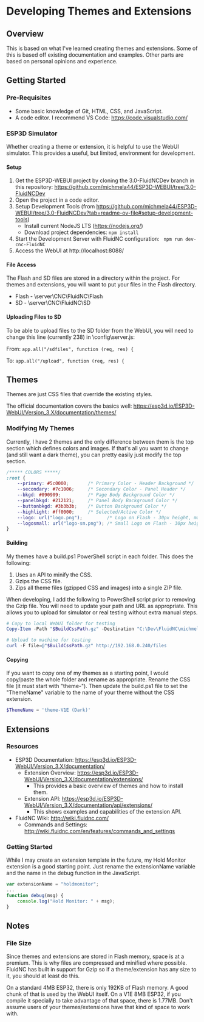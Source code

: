 # Developing Themes and Extensions

## Overview
This is based on what I've learned creating themes and extensions.  Some of this is based off existing documentation and examples.  Other parts are based on personal opinions and experience.  

## Getting Started

### Pre-Requisites
- Some basic knowledge of Git, HTML, CSS, and JavaScript.
- A code editor.  I recommend VS Code: https://code.visualstudio.com/

### ESP3D Simulator
Whether creating a theme or extension, it is helpful to use the WebUI simulator.  This provides a useful, but limited, environment for development.

#### Setup
1. Get the ESP3D-WEBUI project by cloning the 3.0-FluidNCDev branch in this repository: https://github.com/michmela44/ESP3D-WEBUI/tree/3.0-FluidNCDev
2. Open the project in a code editor.
3. Setup Development Tools (from https://github.com/michmela44/ESP3D-WEBUI/tree/3.0-FluidNCDev?tab=readme-ov-file#setup-development-tools)
   - Install current NodeJS LTS (https://nodejs.org/)
   - Download project dependencies: ``` npm install ```
4. Start the Development Server with FluidNC configuration: ``` npm run dev-cnc-FluidNC```
5. Access the WebUI at http://localhost:8088/

#### File Access
The Flash and SD files are stored in a directory within the project. For themes and extensions, you will want to put your files in the Flash directory.
- Flash - \server\CNC\FluidNC\Flash
- SD - \server\CNC\FluidNC\SD

#### Uploading Files to SD
To be able to upload files to the SD folder from the WebUI, you will need to change this line (currently 238) in \config\server.js:

From: ``` app.all("/sdfiles", function (req, res) { ```

To: ``` app.all("/upload", function (req, res) { ```

## Themes
Themes are just CSS files that override the existing styles.  

The official documentation covers the basics well:
https://esp3d.io/ESP3D-WebUI/Version_3.X/documentation/themes/

### Modifying My Themes
Currently, I have 2 themes and the only difference between them is the top section which defines colors and images.  If that's all you want to change (and still want a dark theme), you can pretty easily just modify the top section.

``` css
/***** COLORS *****/
:root {
    --primary: #5c0000;       /* Primary Color - Header Background */
    --secondary: #7c1006;     /* Secondary Color - Panel Header */
    --bkgd: #090909;          /* Page Body Background Color */
    --panelbkgd: #212121;     /* Panel Body Background Color */
    --buttonbkgd: #3b3b3b;    /* Button Background Color */
    --highlight: #ff0000;     /* Selected/Active Color */
    --logo: url("logo.png");         /* Logo on Flash - 30px height, max 250px width */
    --logosmall: url("logo-sm.png"); /* Small Logo on Flash - 30px height */
}
```

#### Building
My themes have a build.ps1 PowerShell script in each folder.  This does the following:
1. Uses an API to minify the CSS.
2. Gzips the CSS file.
3. Zips all theme files (gzipped CSS and images) into a single ZIP file.

When developing, I add the following to PowerShell script prior to removing the Gzip file.  You will need to update your path and URL as appropriate.  This allows you to upload for simulator or real testing without extra manual steps.
``` PowerShell
# Copy to local WebUI folder for testing
Copy-Item -Path "$BuildCssPath.gz" -Destination "C:\Dev\FluidNC\michmela44\ESP3D-WEBUI\server\CNC\FluidNC\Flash"

# Upload to machine for testing
curl -F file=@"$BuildCssPath.gz" http://192.168.0.240/files
```

#### Copying
If you want to copy one of my themes as a starting point, I would copy/paste the whole folder and rename as appropriate.  Rename the CSS file (it must start with "theme-").  Then update the build.ps1 file to set the "ThemeName" variable to the name of your theme without the CSS extension.
``` PowerShell
$ThemeName = 'theme-V1E (Dark)'
```

## Extensions

### Resources
- ESP3D Documentation: https://esp3d.io/ESP3D-WebUI/Version_3.X/documentation/
  - Extension Overview: https://esp3d.io/ESP3D-WebUI/Version_3.X/documentation/extensions/
    - This provides a basic overview of themes and how to install them.
  - Extension API: https://esp3d.io/ESP3D-WebUI/Version_3.X/documentation/api/extensions/
    - This shows examples and capabilities of the extension API.
- FluidNC Wiki: http://wiki.fluidnc.com/
  - Commands and Settings: http://wiki.fluidnc.com/en/features/commands_and_settings
 
### Getting Started
While I may create an extension template in the future, my Hold Monitor extension is a good starting point.  Just rename the extensionName variable and the name in the debug function in the JavaScript.
``` javascript
var extensionName = "holdmonitor";
...
function debug(msg) {
    console.log("Hold Monitor: " + msg);
}
```

## Notes

### File Size
Since themes and extensions are stored in Flash memory, space is at a premium.  This is why files are compressed and minified where possible.  FluidNC has built in support for Gzip so if a theme/extension has any size to it, you should at least do this.

On a standard 4MB ESP32, there is only 192KB of Flash memory.  A good chunk of that is used by the WebUI itself.
On a V1E 8MB ESP32, if you compile it specially to take advantage of that space, there is 1.77MB.  Don't assume users of your themes/extensions have that kind of space to work with.
